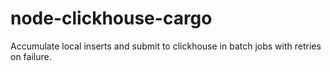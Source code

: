 # node-clickhouse-cargo
Accumulate local inserts and submit to clickhouse in batch jobs with retries on failure.
